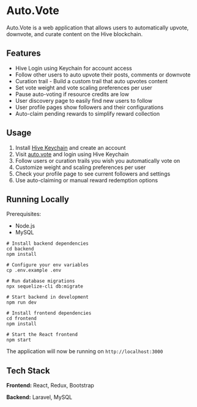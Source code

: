 # Auto.Vote

Auto.Vote is a web application that allows users to automatically upvote, downvote, and curate content on the Hive blockchain.

## Features

- Hive Login using Keychain for account access
- Follow other users to auto upvote their posts, comments or downvote
- Curation trail - Build a custom trail that auto upvotes content
- Set vote weight and vote scaling preferences per user
- Pause auto-voting if resource credits are low
- User discovery page to easily find new users to follow
- User profile pages show followers and their configurations
- Auto-claim pending rewards to simplify reward collection

## Usage

1. Install [Hive Keychain](https://chrome.google.com/webstore/detail/hive-keychain/jcacnejopjdphbnjgfaaobbfafkihpep) and create an account
2. Visit [auto.vote](https://auto.vote) and login using Hive Keychain
3. Follow users or curation trails you wish you automatically vote on
4. Customize weight and scaling preferences per user
5. Check your profile page to see current followers and settings
6. Use auto-claiming or manual reward redemption options

## Running Locally

Prerequisites:
- Node.js
- MySQL

```
# Install backend dependencies
cd backend
npm install

# Configure your env variables
cp .env.example .env

# Run database migrations
npx sequelize-cli db:migrate

# Start backend in development
npm run dev

# Install frontend dependencies
cd frontend
npm install

# Start the React frontend
npm start
```

The application will now be running on `http://localhost:3000`

## Tech Stack

**Frontend:** React, Redux, Bootstrap

**Backend:** Laravel, MySQL
